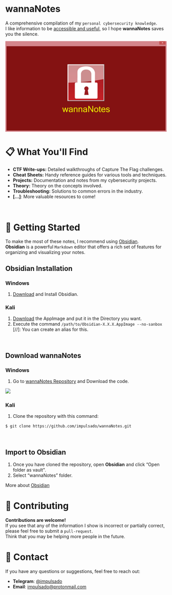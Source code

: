 # wannaNotes
A comprehensive compilation of my ``personal cybersecurity knowledge``. <br>
I like information to be <u>accessible and useful</u>, so I hope **wannaNotes** saves you the silence. <br>

<div align="center">
  <img src="./logo.jpg" alt="wannaNotes Logo">
</div>

# 📋 What You'll Find
- **CTF Write-ups:** Detailed walkthroughs of Capture The Flag challenges. 
- **Cheat Sheets:** Handy reference guides for various tools and techniques. 
- **Projects:** Documentation and notes from my cybersecurity projects.
- **Theory:** Theory on the concepts involved.
- **Troubleshooting:** Solutions to common errors in the industry.
- **[...]**: More valuable resources to come!

<br>

# 🚀 Getting Started
To make the most of these notes, I recommend using [Obsidian](https://obsidian.md/). <br>
**Obsidian** is a powerful ``Markdown`` editor that offers a rich set of features for organizing and visualizing your notes.

## Obsidian Installation
### Windows
1. [Download](https://obsidian.md/) and Install Obsidian.

### Kali
1. [Download](https://obsidian.md/) the AppImage and put it in the Directory you want.
2. Execute the command `/path/to/Obsidian-X.X.X.AppImage --no-sanbox`<br>
[//]: You can create an alias for this. 

<br>

## Download wannaNotes
### Windows
1. Go to [wannaNotes Repository](https://github.com/impulsado/wannaNotes) and Download the code.
<img src="https://raw.githubusercontent.com/impulsado/wannaNotes/main/Assets/Snipaste_2022-11-27_22-11-54.jpg"/>

### Kali
1. Clone the repository with this command:
```bash
$ git clone https://github.com/impulsado/wannaNotes.git
```

<br>

## Import to Obsidian
1. Once you have cloned the repository, open **Obsidian** and click “Open folder as vault".
2. Select “wannaNotes” folder.

More about [Obsidian](https://www.youtube.com/results?search_query=obsidian+note+taking)

# 🤝 Contributing
**Contributions are welcome!** <br>
If you see that any of the information I show is incorrect or partially correct, please feel free to submit a `pull-request`.  <br>
Think that you may be helping more people in the future.

# 📧 Contact
If you have any questions or suggestions, feel free to reach out: 
- **Telegram**: [@impulsado](https://t.me/impulsado)
- **Email**: [impulsado@protonmail.com](mailto:impulsado@protonmail.com) 
